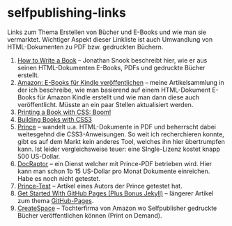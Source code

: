 selfpublishing-links
====================

Links zum Thema Erstellen von Bücher und E-Books und wie man sie vermarktet. Wichtiger Aspekt dieser Linkliste ist auch Umwandlung von HTML-Dokumenten zu PDF bzw. gedruckten Büchern.

1. [How to Write a Book](http://24ways.org/2013/how-to-write-a-book/) – Jonathan Snook beschreibt hier, wie er aus seinen HTML-Dokumenten E-Books, PDFs und gedruckte Bücher erstellt.
2. [Amazon: E-Books für Kindle veröffentlichen](http://www.perun.net/2011/12/05/amazon-e-books-fuer-kindle-veroeffentlichen/) – meine Artikelsammlung in der ich beschreibe, wie man basierend auf einem HTML-Dokument E-Books für Amazon Kindle erstellt und wie man dann diese auch veröffentlicht. Müsste an ein paar Stellen aktualisiert werden.
3. [Printing a Book with CSS: Boom!](http://alistapart.com/article/boom)
4. [Building Books with CSS3](http://alistapart.com/article/building-books-with-css3)
5. [Prince](http://www.princexml.com/) – wandelt u.a. HTML-Dokumente in PDF und beherrscht dabei weitesgehnd die CSS3-Anweisungen. So weit ich recherchieren konnte, gibt es auf dem Markt kein anderes Tool, welches ihn hier übertrumpfen kann. Ist leider vergleichsweise teuer: eine SIngle-Lizenz kostet knapp 500 US-Dollar.
6. [DocRaptor](http://docraptor.com) – ein Dienst welcher mit Prince-PDF betrieben wird. Hier kann man schon 1b 15 US-Dollar pro Monat Dokumente einreichen. Habe es noch nicht getestet.
7. [Prince-Test](http://tomayko.com/writings/princexml) – Artikel eines Autors der Prince getestet hat.
8. [Get Started With GitHub Pages (Plus Bonus Jekyll)](http://24ways.org/2013/get-started-with-github-pages/) – längerer Artikel zum thema [GitHub-Pages](http://pages.github.com/).
9. [CreateSpace](http://www.perun.net/2012/05/19/amazon-und-createspace-print-on-demand-auch-in-europa/) – Tochterfirma von Amazon wo Selfpublisher gedruckte Bücher veröffentlichen können (Print on Demand).
